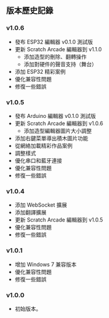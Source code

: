 ## 版本歷史記錄

### v1.0.6

- 發布 ESP32 編輯器 v0.1.0 測試版
- 更新 Scratch Arcade 編輯器到 v1.1.0
  - 添加造型的刪除、翻轉操作
  - 添加對硬件的聲音支持（舞台）
- 添加 ESP32 精彩案例
- 優化兼容性問題
- 修復一些錯誤

### v1.0.5

- 發布 Arduino 編輯器 v0.1.0 測試版
- 更新 Scratch Arcade 編輯器到 v1.0.6
  - 添加造型編輯器圖片大小調整
- 添加右鍵菜單導出積木圖片功能
- 從網絡加載精彩作品案例
- 調整樣式
- 優化串口和藍牙連接
- 優化兼容性問題
- 修復一些錯誤

### v1.0.4

- 添加 WebSocket 擴展
- 添加翻譯擴展
- 更新 Scratch Arcade 編輯器到 v1.0.5
- 優化兼容性問題
- 修復一些錯誤

### v1.0.1

- 增加 Windows 7 兼容版本
- 優化兼容性問題
- 修復一些錯誤

### v1.0.0

- 初始版本。
